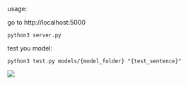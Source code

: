 usage:

go to http://localhost:5000
```
python3 server.py
```

test you model:

```
python3 test.py models/{model_folder} "{test_sentence}"
```

![](demo.gif)